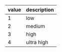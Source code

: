 | value | description |
| ----- | ----------- |
| 1     | low         |
| 2     | medium      |
| 3     | high        |
| 4     | ultra high  |
